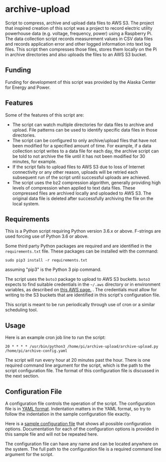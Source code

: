 # archive-upload
Script to compress, archive and upload data files to AWS S3.  The project
that inspired creation of this script was a project to record electric utility
powerhouse data (e.g. voltage, frequency, power) using a Raspberry Pi.  The
data collection script records measurement values in CSV data files and records
application error and other logged information into text log files.  This script
then compresses those files, stores them locally on the Pi in archive directories
and also uploads the files to an AWS S3 bucket.

## Funding

Funding for development of this script was provided by the Alaska Center for 
Energy and Power. 

## Features

Some of the features of this script are:

* The script can watch multiple directories for data files to archive and upload.
  File patterns can be used to identify specific data files in those directories.
* The script can be configured to only archive/upload files that have not been
  modified for a specified amount of time.  For example, if a data collection script
  writes to a data file for each day, the archive script can be told to not archive
  the file until it has not been modified for 30 minutes, for example.
* If the script fails to upload files to AWS S3 due to loss of Internet connectivity
  or any other reason, uploads will be retried each subsequent run of the script until
  successful uploads are achieved.
* The script uses the bz2 compression algorithm, generally providing high levels
  of compression when applied to text data files.  These compressed files are archived
  locally and uploaded to AWS S3.  The original data file is deleted after successfully
  archiving the file on the local system.

## Requirements

This is a Python script requiring Python version 3.6.x or above.  F-strings are
used forcing use of Python 3.6 or above.

Some third party Python packages are required and are identified in the
`requirements.txt` file.  These packages can be installed with the command:

    sudo pip3 install -r requirements.txt

assuming "pip3" is the Python 3 pip command.

The script uses the `boto3` package to upload to AWS S3 buckets. `boto3` expects
to find suitable credentials in the `~/.aws` directory or in environment variables,
as described on [this AWS page.](https://docs.aws.amazon.com/sdk-for-java/v1/developer-guide/setup-credentials.html) .  The credentials must allow for writing to the S3 buckets 
that are identified in this script's configuration file.

This script is meant to be run periodically through use of cron or a similar scheduling
tool.

## Usage

Here is an example cron job line to run the script:

    20 * * * * /usr/bin/python3 /home/pi/archive-upload/archive-upload.py /home/pi/archive-config.yaml

The script will run every hour at 20 minutes past the hour.  There is one required command line
argument for the script, which is the path to the script configuration file.  The format of this
configuration file is discussed in the next section.

## Configuration File

A configuration file controls the operation of the script.  The configuration file is
in [YAML format](https://docs.ansible.com/ansible/latest/reference_appendices/YAMLSyntax.html).
Indentation matters in the YAML format, so try to follow the indentation in the sample
configuration file exactly.

Here is a [sample configuration file](https://github.com/alanmitchell/archive-upload/blob/master/archive-config-example.yaml)
that shows all possible configuration options.  Documentation for each of the
configuration options is provided in this sample file and will not be repeated here.

The configuration file can have any name and can be located anywhere on the
system.  The full path to the configuration file is a required command line argument
for the script.
